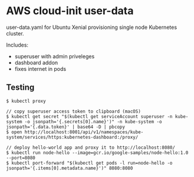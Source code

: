 # AWS cloud-init user-data

user-data.yaml for Ubuntu Xenial provisioning single node Kubernetes cluster.

Includes:
- superuser with admin priveleges
- dashboard addon
- fixes internet in pods

## Testing

```
$ kubectl proxy

// copy superuser access token to clipboard (macOS)
$ kubectl get secret "$(kubectl get serviceAccount superuser -n kube-system -o jsonpath='{.secrets[0].name}')" -n kube-system -o jsonpath='{.data.token}' | base64 -D | pbcopy
$ open http://localhost:8001/api/v1/namespaces/kube-system/services/https:kubernetes-dashboard:/proxy/

// deploy hello-world app and proxy it to http://localhost:8080/
$ kubectl run node-hello --image=gcr.io/google-samples/node-hello:1.0 --port=8080
$ kubectl port-forward "$(kubectl get pods -l run=node-hello -o jsonpath='{.items[0].metadata.name}')" 8080:8080
```
